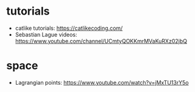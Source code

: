 # tutorials

- catlike tutorials: https://catlikecoding.com/
- Sebastian Lague videos: https://www.youtube.com/channel/UCmtyQOKKmrMVaKuRXz02jbQ


# space

- Lagrangian points: https://www.youtube.com/watch?v=jMxTU13rY5o
